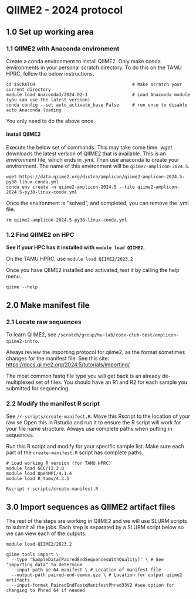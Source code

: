 # QIIME2 - 2024 protocol


## 1.0 Set up working area

### 1.1 QIIME2 with Anaconda environment

Create a conda environment to install QIIME2. Only make conda environments in your personal scratch directory. To do this on the TAMU HPRC, follow the below instructions.

```
cd $SCRATCH                                     # Make scratch your current directory
module load Anaconda3/2024.02-1                 # Load Anaconda module (you can use the latest version)
conda config --set auto_activate_base False     # run once to disable auto Anaconda loading
```

You only need to do the above once.

#### Install QIIME2

Execute the below set of commands. This may take some time. *wget* downloads the latest version of QIIME2 that is available. This is an *environment* file, which ends in _.yml_. Then use anaconda to create your environment. The name of this environment will be ```qiime2-amplicon-2024.5```.

```
wget https://data.qiime2.org/distro/amplicon/qiime2-amplicon-2024.5-py38-linux-conda.yml
conda env create -n qiime2-amplicon-2024.5 --file qiime2-amplicon-2024.5-py38-linux-conda.yml
```
Once the environment is "solved", and completed, you can remove the .yml file.
```
rm qiime2-amplicon-2024.5-py38-linux-conda.yml
```

### 1.2 Find QIIME2 on HPC

**See if your HPC has it installed with ```module load QIIME2```.**

On the TAMU HPRC, use ```module load QIIME2/2023.2```

Once you have QIIME2 installed and activated, test it by calling the help menu.

```
qiime --help
```

## 2.0 Make manifest file

### 2.1 Locate raw sequences

To learn QIIME2, see ```/scratch/group/hu-lab/code-club-test/amplicon-qiime2-intro```.

Always review the importing protocol for qiime2, as the format sometimes changes for the manifest file. See this site: https://docs.qiime2.org/2024.5/tutorials/importing/

The most common fastq file type you will get back is an already de-multiplexed set of files. You should have an R1 and R2 for each sample you submitted for sequencing. 

### 2.2 Modify the manifest R script

See `/r-scripts/create-manifest.R`. Move this Rscript to the location of your raw se
Open this in Rstudio and run it to ensure the R script will work for your file name structure. Always use complete paths when putting in sequences.


Run this R script and modify for your specific sample list. Make sure each part of the `create-manifest.R` script has complete paths. 
```
# Load working R version (for TAMU HPRC)
module load GCC/12.2.0
module load OpenMPI/4.1.4
module load R_tamu/4.3.1

Rscript r-scripts/create-manifest.R
```

## 3.0 Import sequences as QIIME2 artifact files

The rest of the steps are working in QIIME2 and we will use SLURM scripts to submit all the jobs. Each step is separated by a SLURM script below so we can view each of the outputs.

```
module load QIIME2/2023.2

qiime tools import \
  --type 'SampleData[PairedEndSequencesWithQuality]' \ # See "importing data" to determine
  --input-path pe-64-manifest \ # Location of manifest file
  --output-path paired-end-demux.qza \ # Location for output qiime2 artifacts
  --input-format PairedEndFastqManifestPhred33V2 #see option for changing to Phred 64 if needed
```



